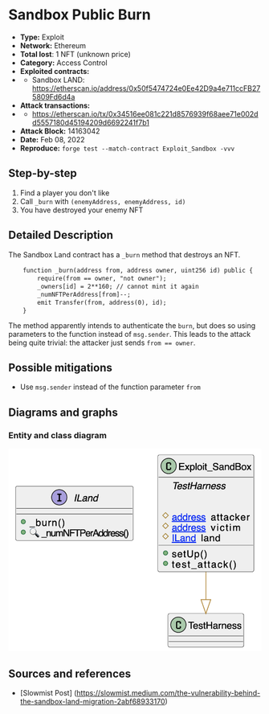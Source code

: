 # Sandbox Public Burn 
- **Type:** Exploit
- **Network:** Ethereum
- **Total lost**: 1 NFT (unknown price)
- **Category:** Access Control
- **Exploited contracts:**
- - Sandbox LAND: https://etherscan.io/address/0x50f5474724e0Ee42D9a4e711ccFB275809Fd6d4a
- **Attack transactions:**
- - https://etherscan.io/tx/0x34516ee081c221d8576939f68aee71e002dd5557180d45194209d6692241f7b1
- **Attack Block:** 14163042
- **Date:** Feb 08, 2022
- **Reproduce:** `forge test --match-contract Exploit_Sandbox -vvv`

## Step-by-step 
1. Find a player you don't like
2. Call `_burn` with `(enemyAddress, enemyAddress, id)`
3. You have destroyed your enemy NFT

## Detailed Description
The Sandbox Land contract has a `_burn` method that destroys an NFT.

``` solidity
    function _burn(address from, address owner, uint256 id) public {
        require(from == owner, "not owner");
        _owners[id] = 2**160; // cannot mint it again
        _numNFTPerAddress[from]--;
        emit Transfer(from, address(0), id);
    }
```


The method apparently intends to authenticate the `burn`, but does so using 
parameters to the function instead of `msg.sender`. This leads to the attack being
quite trivial: the attacker just sends `from == owner`.

## Possible mitigations
- Use `msg.sender` instead of the function parameter `from`

## Diagrams and graphs

### Entity and class diagram
![PlantUML](sandbox.png)

## Sources and references
- [Slowmist Post] (https://slowmist.medium.com/the-vulnerability-behind-the-sandbox-land-migration-2abf68933170)
